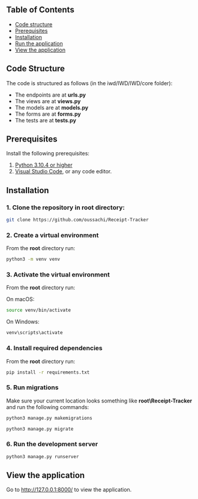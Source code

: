 ## Table of Contents 
- [Code structure](#code-structure)
- [Prerequisites](#prerequisites)
- [Installation](#installation)
- [Run the application](#run-the-application)
- [View the application](#view-the-application)

## Code Structure

The code is structured as follows (in the iwd/IWD/IWD/core folder):

- The endpoints are at **urls.py**
- The views are at **views.py**
- The models are at **models.py**
- The forms are at **forms.py**
- The tests are at **tests.py**

## Prerequisites

Install the following prerequisites:

1. [Python 3.10.4 or higher](https://www.python.org/downloads/)
2. [Visual Studio Code](https://code.visualstudio.com/download), or any code editor.


## Installation
### 1. Clone the repository in root directory:
```bash
git clone https://github.com/oussachi/Receipt-Tracker
```

### 2. Create a virtual environment

From the **root** directory run:

```bash
python3 -m venv venv
```

### 3. Activate the virtual environment

From the **root** directory run:

On macOS:

```bash
source venv/bin/activate
```

On Windows:

```bash
venv\scripts\activate
```

### 4. Install required dependencies

From the **root** directory run:

```bash
pip install -r requirements.txt
```

### 5. Run migrations

Make sure your current location looks something like **root\Receipt-Tracker** and run the following commands:

```bash
python3 manage.py makemigrations
```
```bash
python3 manage.py migrate
```
### 6. Run the development server
```bash
python3 manage.py runserver
```

## View the application

Go to http://127.0.0.1:8000/ to view the application.